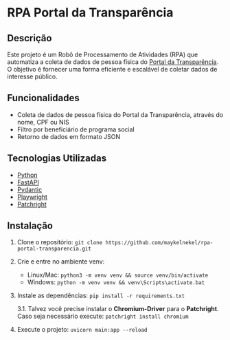 # RPA Portal da Transparência

## Descrição

Este projeto é um Robô de Processamento de Atividades (RPA) que automatiza a coleta de dados de pessoa física do [Portal da Transparência](https://portaldatransparencia.gov.br/pessoa/visao-geral). O objetivo é fornecer uma forma eficiente e escalável de coletar dados de interesse público.

## Funcionalidades

- Coleta de dados de pessoa física do Portal da Transparência, através do nome, CPF ou NIS
- Filtro por beneficiário de programa social
- Retorno de dados em formato JSON

## Tecnologias Utilizadas

- [Python](https://www.python.org/)
- [FastAPI](https://fastapi.tiangolo.com/)
- [Pydantic](https://pydantic.dev/)
- [Playwright](https://playwright.dev/)
- [Patchright](https://pypi.org/project/patchright/)

## Instalação

1. Clone o repositório: `git clone https://github.com/maykelnekel/rpa-portal-transparencia.git`

2. Crie e entre no ambiente venv:

   - Linux/Mac: `python3 -m venv venv && source venv/bin/activate`
   - Windows: `python -m venv venv && venv\Scripts\activate.bat`

3. Instale as dependências: `pip install -r requirements.txt`

   3.1. Talvez você precise instalar o **Chromium-Driver** para o **Patchright**. Caso seja necessário execute: `patchright install chromium`

4. Execute o projeto: `uvicorn main:app --reload`

